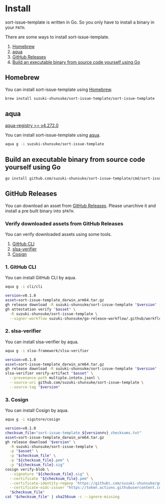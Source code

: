 # Install

sort-issue-template is written in Go. So you only have to install a binary in your `PATH`.

There are some ways to install sort-issue-template.

1. [Homebrew](#homebrew)
1. [aqua](#aqua)
1. [GitHub Releases](#github-releases)
1. [Build an executable binary from source code yourself using Go](#build-an-executable-binary-from-source-code-yourself-using-go)

## Homebrew

You can install sort-issue-template using [Homebrew](https://brew.sh/).

```sh
brew install suzuki-shunsuke/sort-issue-template/sort-issue-template
```

## aqua

[aqua-registry >= v4.272.0](https://github.com/aquaproj/aqua-registry/releases/tag/v4.272.0)

You can install sort-issue-template using [aqua](https://aquaproj.github.io/).

```sh
aqua g -i suzuki-shunsuke/sort-issue-template
```

## Build an executable binary from source code yourself using Go

```sh
go install github.com/suzuki-shunsuke/sort-issue-template/cmd/sort-issue-template@latest
```

## GitHub Releases

You can download an asset from [GitHub Releases](https://github.com/suzuki-shunsuke/sort-issue-template/releases).
Please unarchive it and install a pre built binary into `$PATH`. 

### Verify downloaded assets from GitHub Releases

You can verify downloaded assets using some tools.

1. [GitHub CLI](https://cli.github.com/)
1. [slsa-verifier](https://github.com/slsa-framework/slsa-verifier)
1. [Cosign](https://github.com/sigstore/cosign)

### 1. GitHub CLI

You can install GitHub CLI by aqua.

```sh
aqua g -i cli/cli
```

```sh
version=v0.1.0
asset=sort-issue-template_darwin_arm64.tar.gz
gh release download -R suzuki-shunsuke/sort-issue-template "$version" -p "$asset"
gh attestation verify "$asset" \
  -R suzuki-shunsuke/sort-issue-template \
  --signer-workflow suzuki-shunsuke/go-release-workflow/.github/workflows/release.yaml
```

### 2. slsa-verifier

You can install slsa-verifier by aqua.

```sh
aqua g -i slsa-framework/slsa-verifier
```

```sh
version=v0.1.0
asset=sort-issue-template_darwin_arm64.tar.gz
gh release download -R suzuki-shunsuke/sort-issue-template "$version" -p "$asset" -p multiple.intoto.jsonl
slsa-verifier verify-artifact "$asset" \
  --provenance-path multiple.intoto.jsonl \
  --source-uri github.com/suzuki-shunsuke/sort-issue-template \
  --source-tag "$version"
```

### 3. Cosign

You can install Cosign by aqua.

```sh
aqua g -i sigstore/cosign
```

```sh
version=v0.1.0
checksum_file="sort-issue-template_${version#v}_checksums.txt"
asset=sort-issue-template_darwin_arm64.tar.gz
gh release download "$version" \
  -R suzuki-shunsuke/sort-issue-template \
  -p "$asset" \
  -p "$checksum_file" \
  -p "${checksum_file}.pem" \
  -p "${checksum_file}.sig"
cosign verify-blob \
  --signature "${checksum_file}.sig" \
  --certificate "${checksum_file}.pem" \
  --certificate-identity-regexp 'https://github\.com/suzuki-shunsuke/go-release-workflow/\.github/workflows/release\.yaml@.*' \
  --certificate-oidc-issuer "https://token.actions.githubusercontent.com" \
  "$checksum_file"
cat "$checksum_file" | sha256sum -c --ignore-missing
```
